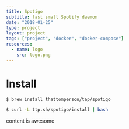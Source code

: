 ```yaml
---
title: Spotigo
subtitle: fast small Spotify daemon
date: "2018-01-25"
type: project
layout: project
tags: ["project", "docker", "docker-compose"]
resources:
  - name: logo
    src: logo.png
---
```


# Install

```bash
$ brew install thattomperson/tap/spotigo
```

```bash
$ curl -L ttp.sh/spotigo/install | bash
```

content is awesome
